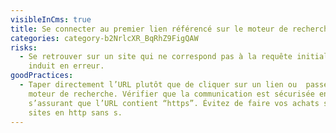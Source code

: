 ```yaml
---
visibleInCms: true
title: Se connecter au premier lien référencé sur le moteur de recherche.
categories: category-b2NrlcXR_BqRhZ9FigQAW
risks:
  - Se retrouver sur un site qui ne correspond pas à la requête initiale et nous
    induit en erreur.
goodPractices:
  - Taper directement l’URL plutôt que de cliquer sur un lien ou  passer par un
    moteur de recherche. Vérifier que la communication est sécurisée en
    s’assurant que l’URL contient “https”. Évitez de faire vos achats sur les
    sites en http sans s.
---
```

